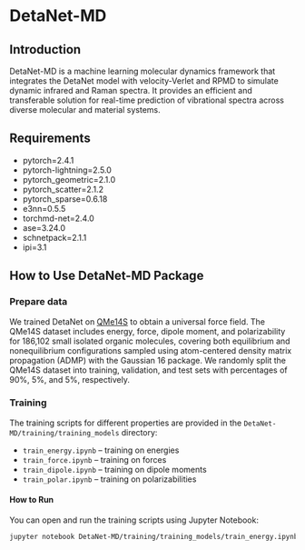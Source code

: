 # DetaNet-MD
## Introduction
DetaNet-MD is a machine learning molecular dynamics framework that integrates the DetaNet model with velocity-Verlet and RPMD to simulate dynamic infrared and Raman spectra. It provides an efficient and transferable solution for real-time prediction of vibrational spectra across diverse molecular and material systems.
## Requirements 
- pytorch=2.4.1  
- pytorch-lightning=2.5.0  
- pytorch_geometric=2.1.0  
- pytorch_scatter=2.1.2  
- pytorch_sparse=0.6.18  
- e3nn=0.5.5  
- torchmd-net=2.4.0  
- ase=3.24.0  
- schnetpack=2.1.1  
- ipi=3.1  
## How to Use DetaNet-MD Package
### Prepare data
We trained DetaNet on [QMe14S](https://figshare.com/s/889262a4e999b5c9a5b3) to obtain a universal force field. The QMe14S dataset includes energy, force, dipole moment, and polarizability for 186,102 small isolated organic molecules, covering both equilibrium and nonequilibrium configurations sampled using atom-centered density matrix propagation (ADMP) with the Gaussian 16 package. We randomly split the QMe14S dataset into training, validation, and test sets with percentages of 90%, 5%, and 5%, respectively.
### Training
The training scripts for different properties are provided in the `DetaNet-MD/training/training_models` directory:

- `train_energy.ipynb` – training on energies  
- `train_force.ipynb` – training on forces  
- `train_dipole.ipynb` – training on dipole moments  
- `train_polar.ipynb` – training on polarizabilities  

#### How to Run
You can open and run the training scripts using Jupyter Notebook:

```bash
jupyter notebook DetaNet-MD/training/training_models/train_energy.ipynb
